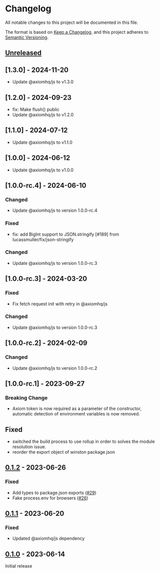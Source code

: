 # Changelog

All notable changes to this project will be documented in this file.

The format is based on [Keep a Changelog](https://keepachangelog.com/en/1.0.0/),
and this project adheres to [Semantic Versioning](https://semver.org/spec/v2.0.0.html).

## [Unreleased]

## [1.3.0] - 2024-11-20

- Update @axiomhq/js to v1.3.0

## [1.2.0] - 2024-09-23

- fix: Make flush() public
- Update @axiomhq/js to v1.2.0

## [1.1.0] - 2024-07-12

- Update @axiomhq/js to v1.1.0

## [1.0.0] - 2024-06-12

- Update @axiomhq/js to v1.0.0

## [1.0.0-rc.4] - 2024-06-10

### Changed

- Update @axiomhq/js to version 1.0.0-rc.4

### Fixed

- fix: add BigInt support to JSON.stringify [#189] from lucassmuller/fix/json-stringify

### Changed

- Update @axiomhq/js to version 1.0.0-rc.3

## [1.0.0-rc.3] - 2024-03-20

### Fixed

- Fix fetch request init with retry in @axiomhq/js

### Changed

- Update @axiomhq/js to version 1.0.0-rc.3

## [1.0.0-rc.2] - 2024-02-09

### Changed
- Update @axiomhq/js to version 1.0.0-rc.2

## [1.0.0-rc.1] - 2023-09-27

### Breaking Change

- Axiom token is now required as a parameter of the constructor, automatic detection of environment variables is now removed.

## Fixed

- switched the build process to use rollup in order to solves the module resolution issue.
- reorder the export object of winston package.json

## [0.1.2] - 2023-06-26

### Fixed

- Add types to package.json exports ([#29](https://github.com/axiomhq/axiom-js/pull/29))
- Fake process.env for browsers ([#26](https://github.com/axiomhq/axiom-js/pull/26))

## [0.1.1] - 2023-06-20

### Fixed

- Updated @axiomhq/js dependency

## [0.1.0] - 2023-06-14

Initial release

[unreleased]: https://github.com/axiomhq/axiom-js/compare/winston-0.1.2...HEAD
[0.1.2]: https://github.com/axiomhq/axiom-js/releases/tag/winston-0.1.2
[0.1.1]: https://github.com/axiomhq/axiom-js/releases/tag/winston-0.1.1
[0.1.0]: https://github.com/axiomhq/axiom-js/releases/tag/winston-0.1.0
